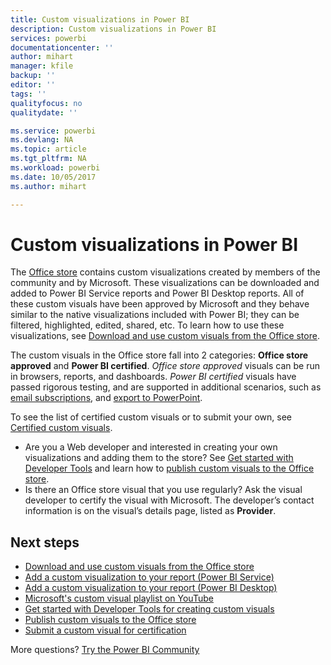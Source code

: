 ```yaml
---
title: Custom visualizations in Power BI
description: Custom visualizations in Power BI
services: powerbi
documentationcenter: ''
author: mihart
manager: kfile
backup: ''
editor: ''
tags: ''
qualityfocus: no
qualitydate: ''

ms.service: powerbi
ms.devlang: NA
ms.topic: article
ms.tgt_pltfrm: NA
ms.workload: powerbi
ms.date: 10/05/2017
ms.author: mihart

---
```

# Custom visualizations in Power BI
The [Office store](https://appsource.microsoft.com/marketplace/apps?product=power-bi-visuals) contains custom visualizations created by members of the community and by Microsoft. These visualizations can be downloaded and added to Power BI Service reports and Power BI Desktop reports. All of these custom visuals have been approved by Microsoft and they behave similar to the native visualizations included with Power BI; they can be filtered, highlighted, edited, shared, etc. To learn how to use these visualizations, see [Download and use custom visuals from the Office store](service-custom-visuals-office-store.md).

The custom visuals in the Office store fall into 2 categories: **Office store approved** and **Power BI certified**. *Office store approved* visuals can be run in browsers, reports, and dashboards.  *Power BI certified* visuals have passed rigorous testing, and are supported in additional scenarios, such as [email subscriptions](service-report-subscribe.md), and [export to PowerPoint](service-publish-to-powerpoint.md).

To see the list of certified custom visuals or to submit your own, see [Certified custom visuals](power-bi-custom-visuals-certified.md).

* Are you a Web developer and interested in creating your own visualizations and adding them to the store?  See [Get started with Developer Tools](service-custom-visuals-getting-started-with-developer-tools.md) and learn how to [publish custom visuals to the Office store](https://appsource.microsoft.com/marketplace/apps?product=power-bi-visuals).
* Is there an Office store visual that you use regularly? Ask the visual developer to certify the visual with Microsoft.  The developer’s contact information is on the visual’s details page, listed as **Provider**.

## Next steps
* [Download and use custom visuals from the Office store](service-custom-visuals-office-store.md)
* [Add a custom visualization to your report (Power BI Service)](power-bi-report-add-custom-visual.md)
* [Add a custom visualization to your report (Power BI Desktop)](power-bi-custom-visuals-use.md)
* [Microsoft's custom visual playlist on YouTube](https://www.youtube.com/playlist?list=PL1N57mwBHtN1vIjfvuBIzZllrmKo-Vz6x)  
* [Get started with Developer Tools for creating custom visuals](service-custom-visuals-getting-started-with-developer-tools.md)
* [Publish custom visuals to the Office store](developer/office-store.md)  
* [Submit a custom visual for certification](power-bi-custom-visuals-certified.md)

More questions? [Try the Power BI Community](http://community.powerbi.com/)


